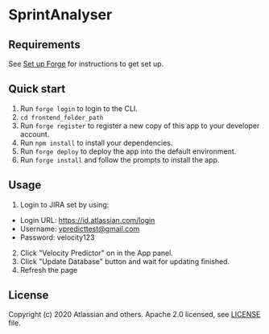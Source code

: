 # SprintAnalyser

## Requirements

See [Set up Forge](https://developer.atlassian.com/platform/forge/set-up-forge/) for instructions to get set up.

## Quick start

1. Run `forge login` to login to the CLI.
2. `cd frontend_folder_path`
3. Run `forge register` to register a new copy of this app to your developer account.
4. Run `npm install` to install your dependencies.
5. Run `forge deploy` to deploy the app into the default environment.
6. Run `forge install` and follow the prompts to install the app.

## Usage

1. Login to JIRA set by using: 
* Login URL: https://id.atlassian.com/login
* Username: vpredicttest@gmail.com
* Password: velocity123

2. Click "Velocity Predictor" on in the App panel.
3. Click "Update Database" button and wait for updating finished.
4. Refresh the page

## License

Copyright (c) 2020 Atlassian and others.
Apache 2.0 licensed, see [LICENSE](LICENSE) file.
